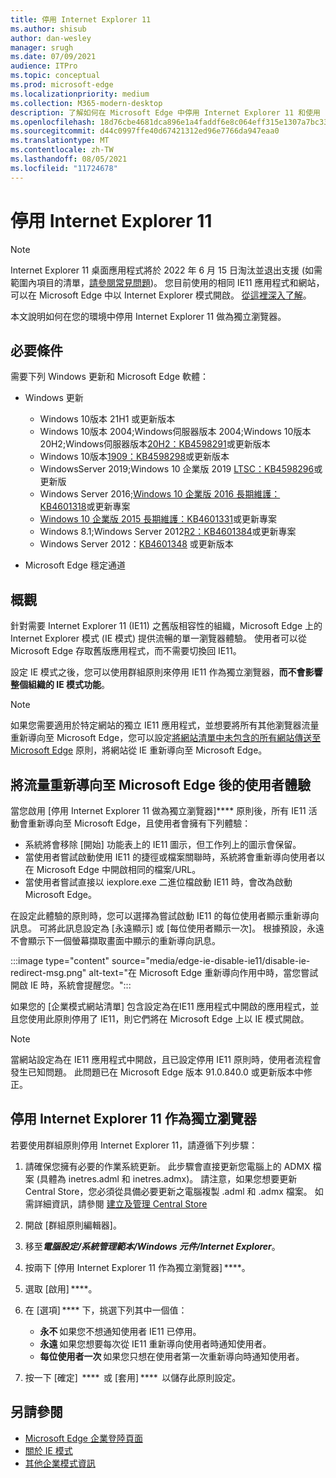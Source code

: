 ```yaml
---
title: 停用 Internet Explorer 11
ms.author: shisub
author: dan-wesley
manager: srugh
ms.date: 07/09/2021
audience: ITPro
ms.topic: conceptual
ms.prod: microsoft-edge
ms.localizationpriority: medium
ms.collection: M365-modern-desktop
description: 了解如何在 Microsoft Edge 中停用 Internet Explorer 11 和使用 Internet Explorer 模式。
ms.openlocfilehash: 18d76cbe4681dca896e1a4faddf6e8c064eff315e1307a7bc3366eea9c9bd40b
ms.sourcegitcommit: d44c0997ffe40d67421312ed96e7766da947eaa0
ms.translationtype: MT
ms.contentlocale: zh-TW
ms.lasthandoff: 08/05/2021
ms.locfileid: "11724678"
---
```

# <a name="disable-internet-explorer-11"></a>停用 Internet Explorer 11

>[!Note]
> Internet Explorer 11 桌面應用程式將於 2022 年 6 月 15 日淘汰並退出支援 (如需範圍內項目的清單，[請參閱常見問題](https://techcommunity.microsoft.com/t5/windows-it-pro-blog/internet-explorer-11-desktop-app-retirement-faq/ba-p/2366549))。 您目前使用的相同 IE11 應用程式和網站，可以在 Microsoft Edge 中以 Internet Explorer 模式開啟。 [從這裡深入了解](https://blogs.windows.com/windowsexperience/2021/05/19/the-future-of-internet-explorer-on-windows-10-is-in-microsoft-edge/)。

本文說明如何在您的環境中停用 Internet Explorer 11 做為獨立瀏覽器。

## <a name="prerequisites"></a>必要條件

需要下列 Windows 更新和 Microsoft Edge 軟體：

- Windows 更新

  - Windows 10版本 21H1 或更新版本
  - Windows 10版本 2004;Windows伺服器版本 2004;Windows 10版本 20H2;Windows伺服器版本[20H2：KB4598291](https://support.microsoft.com/topic/february-2-2021-kb4598291-os-builds-19041-789-and-19042-789-preview-6a766199-a4f1-616e-1f5c-58bdc3ca5e3b)或更新版本
  - Windows 10版本[1909：KB4598298](https://support.microsoft.com/topic/january-21-2021-kb4598298-os-build-18363-1350-preview-02dfd9ba-91a2-1b82-dede-42f288c02511)或更新版本
  - WindowsServer 2019;Windows 10 企業版 2019 [LTSC：KB4598296](https://support.microsoft.com/topic/january-21-2021-kb4598296-os-build-17763-1728-preview-4c0931ff-45b7-ff59-5e00-c03b5afb363d)或更新版
  - Windows Server 2016;[Windows 10 企業版 2016 長期維護：KB4601318](https://support.microsoft.com/topic/february-9-2021-kb4601318-os-build-14393-4225-c5e3de6c-e3e6-ffb5-6197-48b9ce16446e)或更新專案
  - [Windows 10 企業版 2015 長期維護：KB4601331](https://support.microsoft.com/office/february-9-2021%e2%80%94kb4601331-os-build-10240-18842-6227d078-fef3-8d67-27e0-1882e6cb79ff?ui=en-US&rs=en-US&ad=US)或更新專案
  - Windows 8.1;Windows Server 2012[R2：KB4601384](https://support.microsoft.com/topic/february-9-2021-kb4601384-monthly-rollup-16bdbb75-dd4b-2910-abc5-7891c9756b96)或更新專案
  - Windows Server 2012：[KB4601348](https://support.microsoft.com/topic/february-9-2021-kb4601348-monthly-rollup-2c338c0c-73d6-fb80-cc91-f1a86e80db0c) 或更新版本
  
- Microsoft Edge 穩定通道


## <a name="overview"></a>概觀

針對需要 Internet Explorer 11 (IE11) 之舊版相容性的組織，Microsoft Edge 上的 Internet Explorer 模式 (IE 模式) 提供流暢的單一瀏覽器體驗。 使用者可以從 Microsoft Edge 存取舊版應用程式，而不需要切換回 IE11。

設定 IE 模式之後，您可以使用群組原則來停用 IE11 作為獨立瀏覽器，**而不會影響整個組織的 IE 模式功能**。

> [!NOTE]
> 如果您需要適用於特定網站的獨立 IE11 應用程式，並想要將所有其他瀏覽器流量重新導向至 Microsoft Edge，您可以設定[將網站清單中未包含的所有網站傳送至 Microsoft Edge](./edge-ie-mode-policies.md#redirect-sites-from-ie-to-microsoft-edge) 原則，將網站從 IE 重新導向至 Microsoft Edge。

## <a name="user-experience-after-redirecting-traffic-to-microsoft-edge"></a>將流量重新導向至 Microsoft Edge 後的使用者體驗

當您啟用 [停用 Internet Explorer 11 做為獨立瀏覽器]**** 原則後，所有 IE11 活動會重新導向至 Microsoft Edge，且使用者會擁有下列體驗：

- 系統將會移除 [開始] 功能表上的 IE11 圖示，但工作列上的圖示會保留。
- 當使用者嘗試啟動使用 IE11 的捷徑或檔案關聯時，系統將會重新導向使用者以在 Microsoft Edge 中開啟相同的檔案/URL。
- 當使用者嘗試直接以 iexplore.exe 二進位檔啟動 IE11 時，會改為啟動 Microsoft Edge。

在設定此體驗的原則時，您可以選擇為嘗試啟動 IE11 的每位使用者顯示重新導向訊息。 可將此訊息設定為 [永遠顯示] 或 [每位使用者顯示一次]。 根據預設，永遠不會顯示下一個螢幕擷取畫面中顯示的重新導向訊息。

:::image type="content" source="media/edge-ie-disable-ie11/disable-ie-redirect-msg.png" alt-text="在 Microsoft Edge 重新導向作用中時，當您嘗試開啟 IE 時，系統會提醒您。":::

如果您的 [企業模式網站清單] 包含設定為在IE11 應用程式中開啟的應用程式，並且您使用此原則停用了 IE11，則它們將在 Microsoft Edge 上以 IE 模式開啟。
> [!NOTE]
> 當網站設定為在 IE11 應用程式中開啟，且已設定停用 IE11 原則時，使用者流程會發生已知問題。 此問題已在 Microsoft Edge 版本 91.0.840.0 或更新版本中修正。

## <a name="disable-internet-explorer-11-as-a-standalone-browser"></a>停用 Internet Explorer 11 作為獨立瀏覽器

若要使用群組原則停用 Internet Explorer 11，請遵循下列步驟：

1. 請確保您擁有必要的作業系統更新。 此步驟會直接更新您電腦上的 ADMX 檔案 (具體為 inetres.adml 和 inetres.admx)。 請注意，如果您想要更新 Central Store，您必須從具備必要更新之電腦複製 .adml 和 .admx 檔案。 如需詳細資訊，請參閱 [建立及管理 Central Store](/troubleshoot/windows-client/group-policy/create-and-manage-central-store)
2. 開啟 [群組原則編輯器]。
3. 移至***電腦設定/系統管理範本/Windows 元件/Internet Explorer***。 
4. 按兩下 [停用 Internet Explorer 11 作為獨立瀏覽器] ****。
5. 選取 [啟用] ****。
6. 在 [選項] **** 下，挑選下列其中一個值：

   - **永不** 如果您不想通知使用者 IE11 已停用。
   - **永遠** 如果您想要每次從 IE11 重新導向使用者時通知使用者。
   - **每位使用者一次** 如果您只想在使用者第一次重新導向時通知使用者。

7. 按一下 [確定]  ****  或 [套用] ****  以儲存此原則設定。

## <a name="see-also"></a>另請參閱

- [Microsoft Edge 企業登陸頁面](https://aka.ms/EdgeEnterprise)
- [關於 IE 模式](./edge-ie-mode.md)
- [其他企業模式資訊](/internet-explorer/ie11-deploy-guide/enterprise-mode-overview-for-ie11)
